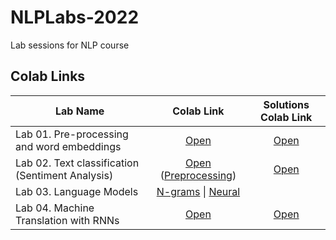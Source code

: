 # NLPLabs-2022

Lab sessions for NLP course

## Colab Links

| Lab Name                                   | Colab Link                                                                                                                                                         | Solutions Colab Link                                                                                                                              |
| ------------------------------------------ | :------------------------------------------------------------------------------------------------------------------------------------------------------------------: | :-------------------------------------------------------------------------------------------------------------------------------------------------: |
| Lab 01. Pre-processing and word embeddings | [Open](https://colab.research.google.com/github/ImperialNLP/NLPLabs-2022/blob/main/lab01-preprocessing-and-word-embeddings/lab01_PreprocessingAndEmbeddings.ipynb) | [Open](https://colab.research.google.com/github/ImperialNLP/NLPLabs-2022/blob/main/lab01-preprocessing-and-word-embeddings/lab01_solutions.ipynb) |
| Lab 02. Text classification (Sentiment Analysis) | [Open](https://colab.research.google.com/github/ImperialNLP/NLPLabs-2022/blob/main/lab02-sentiment-classification/lab02.ipynb#scrollTo=FE8B9-L8U0aZ) ([Preprocessing](https://colab.research.google.com/github/ImperialNLP/NLPLabs-2022/blob/main/lab02-sentiment-classification/Preprocessing_with_torchtext.ipynb)) | [Open](https://colab.research.google.com/github/ImperialNLP/NLPLabs-2022/blob/main/lab02-sentiment-classification/lab02_solutions.ipynb) |
| Lab 03. Language Models | [N-grams](https://colab.research.google.com/github/ImperialNLP/NLPLabs-2022/blob/main/lab03-language-models/lab03_1_NgramLMs.ipynb) \| [Neural](https://colab.research.google.com/github/ImperialNLP/NLPLabs-2022/blob/main/lab03-language-models/lab03_2_NeuralLMs.ipynb) |
| Lab 04. Machine Translation with RNNs | [Open](https://colab.research.google.com/github/ImperialNLP/NLPLabs-2022/blob/main/lab04-MT-with-RNNs/lab04_mt.ipynb) | [Open](https://colab.research.google.com/github/ImperialNLP/NLPLabs-2022/blob/main/lab04-MT-with-RNNs/lab04_mt_solutions.ipynb#scrollTo=1eLd2J2B1i2u) |
